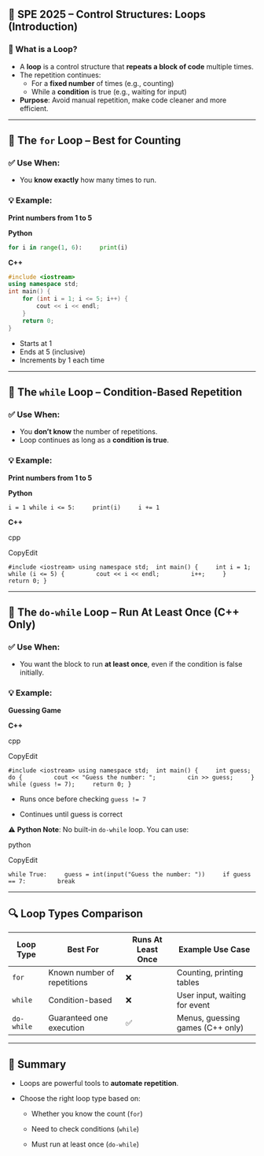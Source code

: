 ## 📘 SPE 2025 – Control Structures: Loops (Introduction)

### 🔁 What is a Loop?

- A **loop** is a control structure that **repeats a block of code** multiple times.
- The repetition continues:
    - For a **fixed number** of times (e.g., counting)
    - While a **condition** is true (e.g., waiting for input)
- **Purpose**: Avoid manual repetition, make code cleaner and more efficient.

---

## 🔢 The `for` Loop – Best for Counting

### ✅ Use When:

- You **know exactly** how many times to run.

### 💡 Example:

**Print numbers from 1 to 5**

**Python**

```python
for i in range(1, 6):     print(i)
```

**C++**

```c++
#include <iostream> 
using namespace std;  
int main() {     
	for (int i = 1; i <= 5; i++) {         
		cout << i << endl;     
	}     
	return 0; 
}
```

- Starts at 1
- Ends at 5 (inclusive)
- Increments by 1 each time

---

## 🔄 The `while` Loop – Condition-Based Repetition

### ✅ Use When:

- You **don’t know** the number of repetitions.
- Loop continues as long as a **condition is true**.

### 💡 Example:

**Print numbers from 1 to 5**

**Python**

```
i = 1 while i <= 5:     print(i)     i += 1
```

**C++**

cpp

CopyEdit

`#include <iostream> using namespace std;  int main() {     int i = 1;     while (i <= 5) {         cout << i << endl;         i++;     }     return 0; }`

---

## 🔁 The `do-while` Loop – Run At Least Once (C++ Only)

### ✅ Use When:

- You want the block to run **at least once**, even if the condition is false initially.
    

### 💡 Example:

**Guessing Game**

**C++**

cpp

CopyEdit

`#include <iostream> using namespace std;  int main() {     int guess;     do {         cout << "Guess the number: ";         cin >> guess;     } while (guess != 7);     return 0; }`

- Runs once before checking `guess != 7`
    
- Continues until guess is correct
    

⚠️ **Python Note**: No built-in `do-while` loop. You can use:

python

CopyEdit

`while True:     guess = int(input("Guess the number: "))     if guess == 7:         break`

---

## 🔍 Loop Types Comparison

|Loop Type|Best For|Runs At Least Once|Example Use Case|
|---|---|---|---|
|`for`|Known number of repetitions|❌|Counting, printing tables|
|`while`|Condition-based|❌|User input, waiting for event|
|`do-while`|Guaranteed one execution|✅|Menus, guessing games (C++ only)|

---

## 🧠 Summary

- Loops are powerful tools to **automate repetition**.
    
- Choose the right loop type based on:
    
    - Whether you know the count (`for`)
        
    - Need to check conditions (`while`)
        
    - Must run at least once (`do-while`)
